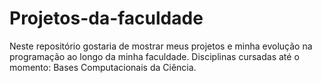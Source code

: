 # Projetos-da-faculdade
Neste repositório gostaria de mostrar meus projetos e minha evolução na programação ao longo da minha faculdade.
Disciplinas cursadas até o momento: Bases Computacionais da Ciência.
